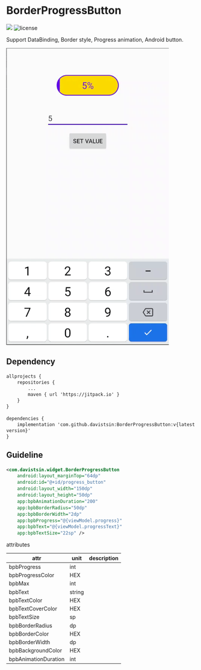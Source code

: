 # BorderProgressButton


[![](https://jitpack.io/v/davistsin/BorderProgressButton.svg)](https://jitpack.io/#davistsin/BorderProgressButton)  ![license](https://img.shields.io/github/license/davistsin/BorderProgressButton)

Support DataBinding, Border style, Progress animation, Android button.


![gif](./docs/img/demo.gif)

## Dependency

```
allprojects {
    repositories {
        ...
        maven { url 'https://jitpack.io' }
    }
}

dependencies {
    implementation 'com.github.davistsin:BorderProgressButton:v{latest version}'
}

```

## Guideline

```xml
<com.davistsin.widget.BorderProgressButton
    android:layout_marginTop="64dp"
    android:id="@+id/progress_button"
    android:layout_width="150dp"
    android:layout_height="50dp"
    app:bpbAnimationDuration="200"
    app:bpbBorderRadius="50dp"
    app:bpbBorderWidth="2dp"
    app:bpbProgress="@{viewModel.progress}"
    app:bpbText="@{viewModel.progressText}"
    app:bpbTextSize="22sp" />
```

attributes

| attr                  | unit   | description |
| ---                   | ---    | ---         |
| bpbProgress           | int    |             |
| bpbProgressColor      | HEX    |             |
| bpbMax                | int    |             |
| bpbText               | string |             |
| bpbTextColor          | HEX    |             |
| bpbTextCoverColor     | HEX    |             |
| bpbTextSize           | sp     |             |
| bpbBorderRadius       | dp     |             |
| bpbBorderColor        | HEX    |             |
| bpbBorderWidth        | dp     |             |
| bpbBackgroundColor    | HEX    |             |
| bpbAnimationDuration  | int    |             |

